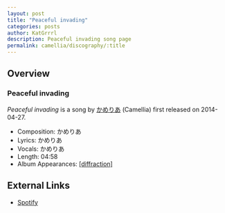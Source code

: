 ```yaml
---
layout: post
title: "Peaceful invading"
categories: posts
author: KatGrrrl
description: Peaceful invading song page
permalink: camellia/discography/:title
---
```


## Overview

### Peaceful invading

*Peaceful invading* is a song by [かめりあ](<{% link postsWiki/_posts/2023-12-10-camellia.md %}>) (Camellia) first released on 2014-04-27.

* Composition: かめりあ
* Lyrics: かめりあ
* Vocals: かめりあ
* Length: 04:58
* Album Appearances: [\[diffraction\]](<{% link postsInclude/_posts/camellia/albums/diffraction/2023-12-05-diffraction.md %}>)

## External Links

* [Spotify](https://open.spotify.com/track/5ZyuvNGSVa1OyJN1KuOd0T?si=294a2bb6efba4e8b)
